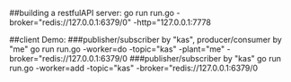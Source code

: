 ##building a restfulAPI server:
go run run.go -broker="redis://127.0.0.1:6379/0" -http="127.0.0.1:7778

##client Demo:
###publisher/subscriber by "kas", producer/consumer by "me" 
go run run.go -worker=do -topic="kas" -plant="me"  -broker="redis://127.0.0.1:6379/0
###publisher/subscriber by "kas"
go run run.go -worker=add -topic="kas"  -broker="redis://127.0.0.1:6379/0
